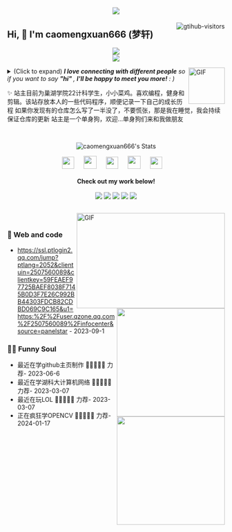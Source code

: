 <h1 align="center"> <a caomengxuan666="https://sunguoqi.com/"> <img src="https://readme-typing-svg.herokuapp.com/?lines=std::println(%22Hello%2C%20World!%22);梦轩同学祝您今天愉快!&center=true&size=27"> </a> </h1>
<a caomengxuan666="https://github.com/caomengxuan666//computer-vision-in-action">
    <img align="right" src="https://komarev.com/ghpvc/?username=caomengxuan666&label=Visitors&color=red&style=flat&logo=github" alt="gtihub-visitors" />
</a>


## Hi, 👋  I'm <a caomengxuan666="https://github.com/caomengxuan666/">caomengxuan666 (梦轩)</a>


<div align="center"> <img src="https://github-readme-stats.vercel.app/api/top-langs/?username=caomengxuan666&hide_title=true&hide_border=true&layout=compact&langs_count=6&text_color=000&icon_color=fff&bg_color=0,52fa5a,4dfcff,c64dff&theme=graywhite" /> </div>
 <div align="center"> <img src="https://github-readme-streak-stats.herokuapp.com/?user=caomengxuan666" /> </div>


<img align="right" alt="GIF" src="https://media.giphy.com/media/LnQjpWaON8nhr21vNW/giphy.gif" width="84" title="Say HI"> <details><summary>(Click to expand) <em><b>I love connecting with different people</b> so if you want to <a caomengxuan666="https://voup.cn" >say <b>"hi" </b></a>, <b>I'll be happy to meet you more!</b> : )</em></summary>


<!--my introduction start-->
    
- 🔭 LOL
- 🌱 Human High Standard Single Male
- 🤔 Only two things make me moved. 
  1. Coding
  2. Exercising
- ❤️ I like eating 🍉, raising 🐓, playing 🏓, sleeping in 🛌 and 📺 [ACGN]
- 💬 Be free to ask me about anything [here](https://github.com/caomengxuan666/).
 
---
</details>
  
  ✨ 站主目前为巢湖学院22计科学生，小小菜鸡。喜欢编程，健身和剪辑。该站存放本人的一些代码程序，顺便记录一下自己的成长历程
  如果你发现有的仓库怎么写了一半没了，不要慌张，那是我在睡觉，我会持续保证仓库的更新
  站主是一个单身狗，欢迎...单身狗们来和我做朋友

 
<!--my introduction end -->
 
<br>
 
<p align="center">
  <a caomengxuan666="https://github.com/caomengxuan666/" class="rich-diff-level-one">
    <img src="https://github-readme-stats.vercel.app/api?username=caomengxuan666&title_color=333&text_color=777" alt="caomengxuan666's Stats" >
    <!-- &hide=issues
    <img src="https://github-readme-stats.vercel.app/api?username=caomengxuan666&hide=issues&title_color=333&text_color=777" alt="caomengxuan666's Stats" >
    -->
  </a>
</p>
 
<p align="center">
  <a caomengxuan666= "https://voup.cn/wp-content/uploads/2023/06/voup-weixing.jpg" target="_blank" alt="WeChat" title="WeChat">
    <img src="https://img.icons8.com/ios-filled/50/000000/weixing.png" width="28px"/>
  </a>
  &emsp;
 
  <a caomengxuan666="https://space.bilibili.com/275728029" target="_blank" alt="Bilibili" title="Bilibili">
    <img src="https://user-images.githubusercontent.com/29084184/166415345-91925d37-c66f-448f-8d75-c8355fe0b692.png" width="30px"/>
  </a>
  &emsp;
  <a caomengxuan666= "https://voup.cn" target="_blank" alt="Instagram" title="Instagram">
    <img src="https://voup.cn/wp-content/uploads/2023/06/icons8-log-cabin-32.png" width="28px"/>
  </a>
  &emsp;
      <a caomengxuan666="https://blog.csdn.net/HHHHHHHHII" target="_blank" alt="CSDN" title="CSDN">
    <img src="https://img.icons8.com/material/48/000000/csdn.png" width="30px"/>
  </a>
  &emsp;
     <a caomengxuan666="https://www.zhihu.com/people/mei-yi-tian-wei-ming-tian-33-52" target="_blank" alt="Zhihu" title="Zhihu">
    <img src="https://img.icons8.com/material-two-tone/50/000000/zhihu.png" width="28px"/>
  </a>
  &emsp;
  <br><br>
  <strong>Check out my work below!</strong>
  <br><br>
  <a caomengxuan666="https://github.com/caomengxuan666/">
    <img src="https://badges.strrl.dev/visits/caomengxuan666/caomengxuan666?style=flat-square&color=black&logo=github">
  </a>
  <a caomengxuan666="https://github.com/caomengxuan666/">
    <img src="https://badges.strrl.dev/years/caomengxuan666?style=flat-square&color=black&logo=github">
  </a>
  <a caomengxuan666="https://github.com/caomengxuan666/?tab=repositories">
    <img src="https://badges.strrl.dev/repos/caomengxuan666?style=flat-square&color=black&logo=github">
  </a>
  <a caomengxuan666="https://gist.github.com/caomengxuan666">
    <img src="https://badges.strrl.dev/gists/caomengxuan666?style=flat-square&color=black&logo=github">
  </a>
  <a caomengxuan666="https://github.com/caomengxuan666/">
    <img src="https://badges.strrl.dev/commits/monthly/caomengxuan666?style=flat-square&color=black&logo=github">
  </a>
</p>
 
<h2></h2>
 
<img align="right" alt="GIF" src="OctoCharmve/code.gif" width="343" height="220" title="Do what you like, and do it best!"> &nbsp;&nbsp;&nbsp;&nbsp;
 
### 🧠 Web and code
 
<img align="right" width="250" src="https://cdn.jsdelivr.net/gh/sun0225SUN/sun0225SUN/assets/images/hi.gif" />
 
<!-- START_SECTION:brain -->
* <a caomengxuan666='https://github.com/caomengxuan666/' target='_blank'>https://ssl.ptlogin2.qq.com/jump?ptlang=2052&clientuin=2507560089&clientkey=59FEAEF97725BAEF8038F7145B0D3F7E26C992BB44303FDCB82CDBD069C9C165&u1=https:%2F%2Fuser.qzone.qq.com%2F2507560089%2Finfocenter&source=panelstar</a> - 2023-09-1
<!-- END_SECTION:brain -->
 
</td></tr>
 
<tr><td>
 
### 🤾‍♂️ Funny Soul
 
<img align="right" width="250" src="https://cdn.jsdelivr.net/gh/sun0225SUN/sun0225SUN/assets/images/hi.gif" />
 
<!-- START_SECTION:douban -->
* <a caomengxuan666='https://www.bing.com/search?q=%E8%80%83%E7%A0%94%E8%AF%8D%E6%B1%87%E9%97%AA%E8%BF%87' target='_blank'>最近在学github主页制作</a> 🌟🌟🌟🌟🌟 力荐- 2023-06-6
* <a caomengxuan666='https://www.bing.com/search?q=%E5%BC%A0%E5%AE%87%E8%80%83%E7%A0%94%E6%95%B0%E5%AD%A6&qs=n&form=QBRE&sp=-1&lq=0&pq=%E5%BC%A0%E5%AE%87%E8%80%83%E7%A0%94%E6%95%B0%E5%AD%A6&sc=10-6&sk=&cvid=69AADEED0BDA40CEAEA6681A39320017&ghsh=0&ghacc=0&ghpl=' target='_blank'>最近在学湖科大计算机网络</a> 🌟🌟🌟🌟🌟 力荐- 2023-03-07
* <a caomengxuan666='https://search.bilibili.com/all?keyword=%E7%8E%8B%E9%81%93%E8%80%83%E7%A0%94' target='_blank'>最近在玩LOL</a> 🌟🌟🌟🌟🌟 力荐- 2023-03-07
* <a caomengxuan666='http://movie.douban.com/subject/1292052/' target='_blank'>正在疯狂学OPENCV</a> 🌟🌟🌟🌟🌟 力荐- 2024-01-17
 
<!-- END_SECTION:douban -->
 
</td></tr>
 
<tr><td>
